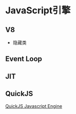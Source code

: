 # JavaScript引擎



## V8

- 隐藏类

## Event Loop

## JIT



## QuickJS

[QuickJS Javascript Engine](https://github.com/bellard/quickjs)
